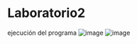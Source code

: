 # Laboratorio2
ejecución del programa
![image](https://user-images.githubusercontent.com/99548614/222873539-bce789e1-00e2-4d34-889c-7864f510196d.png)
![image](https://user-images.githubusercontent.com/99548614/222873605-525769bd-f8af-4eeb-8b06-e2cca4af433e.png)

